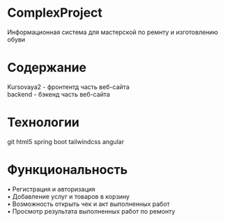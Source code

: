 # ComplexProject
Информационная система для мастерской по ремнту и изготовлению обуви  

# Содержание
Kursovaya2 - фронтентд часть веб-сайта  
backend - бэкенд часть веб-сайта  

# Технологии
git html5 spring boot tailwindcss angular  

# Функциональность
•	Регистрация и авторизация  
•	Добавление услуг и товаров в корзину  
•	Возможность открыть чек и акт выполненных работ  
•	Просмотр результата выполненных работ по ремонту  
